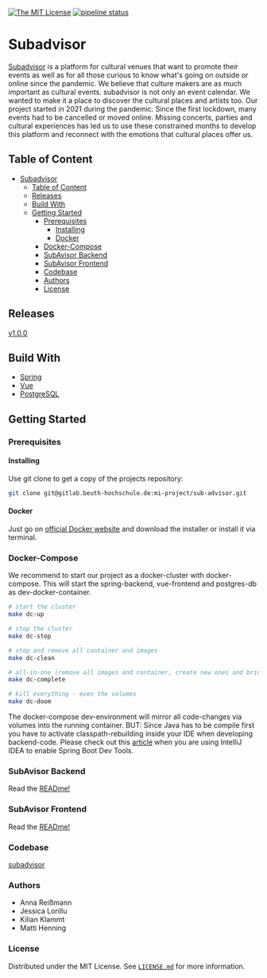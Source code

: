 [![The MIT License](https://img.shields.io/badge/license-MIT-yellowgreen.svg?style=flat-square)](https://gitlab.beuth-hochschule.de/mi-project/sub-advisor/-/blob/master/LISCENSE.md)
[![pipeline status](https://gitlab.beuth-hochschule.de/mi-project/sub-advisor/badges/master/pipeline.svg)](https://gitlab.beuth-hochschule.de/mi-project/sub-advisor/-/commits/master)

# Subadvisor

[Subadvisor](https://subadvisor.herokuapp.com) is a platform for cultural venues that want to promote their events as well as for all those curious to know what's going on outside or online since the pandemic. We believe that culture makers are as much important as cultural events. subadvisor is not only an event calendar. We wanted to make it a place to discover the cultural places and artists too. Our project started in 2021 during the pandemic. Since the first lockdown, many events had to be cancelled or moved online. Missing concerts, parties and cultural experiences has led us to use these constrained months to develop this platform and reconnect with the emotions that cultural places offer us.

## Table of Content

- [Subadvisor](#subadvisor)
  - [Table of Content](#table-of-content)
  - [Releases](#releases)
  - [Build With](#build-with)
  - [Getting Started](#getting-started)
    - [Prerequisites](#prerequisites)
      - [Installing](#installing)
      - [Docker](#docker)
    - [Docker-Compose](#docker-compose)
    - [SubAvisor Backend](#subavisor-backend)
    - [SubAvisor Frontend](#subavisor-frontend)
    - [Codebase](#codebase)
    - [Authors](#authors)
    - [License](#license)

## Releases

[v1.0.0](https://gitlab.beuth-hochschule.de/mi-project/sub-advisor/-/releases/v1.0.0)

## Build With

- [Spring](https://spring.io "Spring's Homepage")
- [Vue](https://vuejs.org "Vue's Homepage")
- [PostgreSQL](https://www.postgresql.org, "PostgreSQL's Homepage")

## Getting Started

### Prerequisites

#### Installing

Use git clone to get a copy of the projects repository:

```bash
git clone git@gitlab.beuth-hochschule.de:mi-project/sub-advisor.git
```

#### Docker

Just go on [official Docker website](https://docs.docker.com/engine/install/) and download the installer or install it via terminal.

### Docker-Compose

We recommend to start our project as a docker-cluster with docker-compose.
This will start the spring-backend, vue-frontend and postgres-db as dev-docker-container.

```bash
# start the cluster
make dc-up

# stop the cluster
make dc-stop

# stop and remove all container and images
make dc-clean

# all-in-one (remove all images and container, create new ones and bring them up)
make dc-complete

# kill everything - even the volumes
make dc-doom
```

The docker-compose dev-environment will mirror all code-changes via volumes into the running container. BUT: Since Java
has to be compile first you have to activate classpath-rebuilding inside your IDE when developing backend-code.
Please check out this [article](https://mkyong.com/spring-boot/intellij-idea-spring-boot-template-reload-is-not-working/ "BACKEND REAMDE")
when you are using IntelliJ IDEA to enable Spring Boot Dev Tools.

### SubAvisor Backend

Read the [READme!](./backend/README.md "BACKEND REAMDE")

### SubAvisor Frontend

Read the [READme!](./frontend/README.md "FRONTEND REAMDE")

### Codebase

[subadvisor](https://gitlab.beuth-hochschule.de/mi-project/sub-advisor)

### Authors

- Anna Reißmann
- Jessica Lorillu
- Kilian Klammt
- Matti Henning

### License

Distributed under the MIT License. See [`LICENSE.md`](https://gitlab.beuth-hochschule.de/mi-project/sub-advisor/-/blob/master/LISCENSE.md) for more information.
